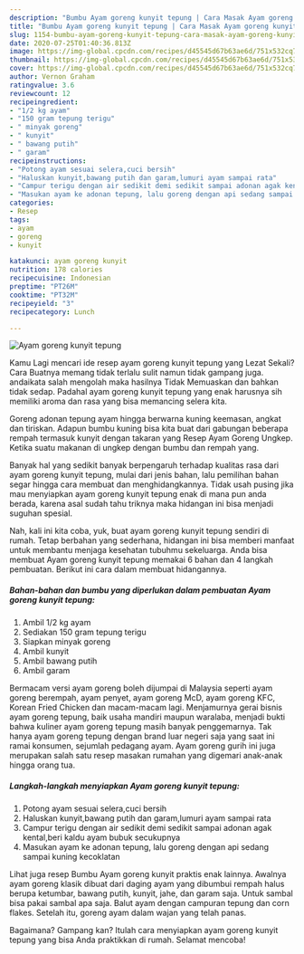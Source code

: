 ```yaml
---
description: "Bumbu Ayam goreng kunyit tepung | Cara Masak Ayam goreng kunyit tepung Yang Sedap"
title: "Bumbu Ayam goreng kunyit tepung | Cara Masak Ayam goreng kunyit tepung Yang Sedap"
slug: 1154-bumbu-ayam-goreng-kunyit-tepung-cara-masak-ayam-goreng-kunyit-tepung-yang-sedap
date: 2020-07-25T01:40:36.813Z
image: https://img-global.cpcdn.com/recipes/d45545d67b63ae6d/751x532cq70/ayam-goreng-kunyit-tepung-foto-resep-utama.jpg
thumbnail: https://img-global.cpcdn.com/recipes/d45545d67b63ae6d/751x532cq70/ayam-goreng-kunyit-tepung-foto-resep-utama.jpg
cover: https://img-global.cpcdn.com/recipes/d45545d67b63ae6d/751x532cq70/ayam-goreng-kunyit-tepung-foto-resep-utama.jpg
author: Vernon Graham
ratingvalue: 3.6
reviewcount: 12
recipeingredient:
- "1/2 kg ayam"
- "150 gram tepung terigu"
- " minyak goreng"
- " kunyit"
- " bawang putih"
- " garam"
recipeinstructions:
- "Potong ayam sesuai selera,cuci bersih"
- "Haluskan kunyit,bawang putih dan garam,lumuri ayam sampai rata"
- "Campur terigu dengan air sedikit demi sedikit sampai adonan agak kental,beri kaldu ayam bubuk secukupnya"
- "Masukan ayam ke adonan tepung, lalu goreng dengan api sedang sampai kuning kecoklatan"
categories:
- Resep
tags:
- ayam
- goreng
- kunyit

katakunci: ayam goreng kunyit 
nutrition: 178 calories
recipecuisine: Indonesian
preptime: "PT26M"
cooktime: "PT32M"
recipeyield: "3"
recipecategory: Lunch

---
```



![Ayam goreng kunyit tepung](https://img-global.cpcdn.com/recipes/d45545d67b63ae6d/751x532cq70/ayam-goreng-kunyit-tepung-foto-resep-utama.jpg)

Kamu Lagi mencari ide resep ayam goreng kunyit tepung yang Lezat Sekali? Cara Buatnya memang tidak terlalu sulit namun tidak gampang juga. andaikata salah mengolah maka hasilnya Tidak Memuaskan dan bahkan tidak sedap. Padahal ayam goreng kunyit tepung yang enak harusnya sih memiliki aroma dan rasa yang bisa memancing selera kita.

Goreng adonan tepung ayam hingga berwarna kuning keemasan, angkat dan tiriskan. Adapun bumbu kuning bisa kita buat dari gabungan beberapa rempah termasuk kunyit dengan takaran yang Resep Ayam Goreng Ungkep. Ketika suatu makanan di ungkep dengan bumbu dan rempah yang.

Banyak hal yang sedikit banyak berpengaruh terhadap kualitas rasa dari ayam goreng kunyit tepung, mulai dari jenis bahan, lalu pemilihan bahan segar hingga cara membuat dan menghidangkannya. Tidak usah pusing jika mau menyiapkan ayam goreng kunyit tepung enak di mana pun anda berada, karena asal sudah tahu triknya maka hidangan ini bisa menjadi suguhan spesial.


Nah, kali ini kita coba, yuk, buat ayam goreng kunyit tepung sendiri di rumah. Tetap berbahan yang sederhana, hidangan ini bisa memberi manfaat untuk membantu menjaga kesehatan tubuhmu sekeluarga. Anda bisa membuat Ayam goreng kunyit tepung memakai 6 bahan dan 4 langkah pembuatan. Berikut ini cara dalam membuat hidangannya.

<!--inarticleads1-->

##### Bahan-bahan dan bumbu yang diperlukan dalam pembuatan Ayam goreng kunyit tepung:

1. Ambil 1/2 kg ayam
1. Sediakan 150 gram tepung terigu
1. Siapkan  minyak goreng
1. Ambil  kunyit
1. Ambil  bawang putih
1. Ambil  garam


Bermacam versi ayam goreng boleh dijumpai di Malaysia seperti ayam goreng berempah, ayam penyet, ayam goreng McD, ayam goreng KFC, Korean Fried Chicken dan macam-macam lagi. Menjamurnya gerai bisnis ayam goreng tepung, baik usaha mandiri maupun waralaba, menjadi bukti bahwa kuliner ayam goreng tepung masih banyak penggemarnya. Tak hanya ayam goreng tepung dengan brand luar negeri saja yang saat ini ramai konsumen, sejumlah pedagang ayam. Ayam goreng gurih ini juga merupakan salah satu resep masakan rumahan yang digemari anak-anak hingga orang tua. 

<!--inarticleads2-->

##### Langkah-langkah menyiapkan Ayam goreng kunyit tepung:

1. Potong ayam sesuai selera,cuci bersih
1. Haluskan kunyit,bawang putih dan garam,lumuri ayam sampai rata
1. Campur terigu dengan air sedikit demi sedikit sampai adonan agak kental,beri kaldu ayam bubuk secukupnya
1. Masukan ayam ke adonan tepung, lalu goreng dengan api sedang sampai kuning kecoklatan


Lihat juga resep Bumbu Ayam goreng kunyit praktis enak lainnya. Awalnya ayam goreng klasik dibuat dari daging ayam yang dibumbui rempah halus berupa ketumbar, bawang putih, kunyit, jahe, dan garam saja. Untuk sambal bisa pakai sambal apa saja. Balut ayam dengan campuran tepung dan corn flakes. Setelah itu, goreng ayam dalam wajan yang telah panas. 

Bagaimana? Gampang kan? Itulah cara menyiapkan ayam goreng kunyit tepung yang bisa Anda praktikkan di rumah. Selamat mencoba!
